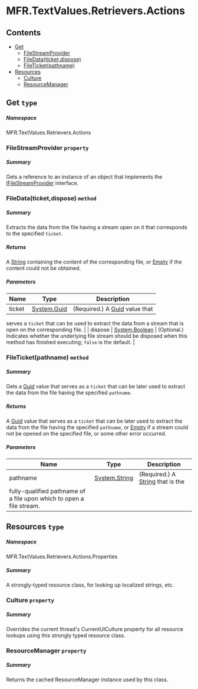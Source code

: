 <a name='assembly'></a>
# MFR.TextValues.Retrievers.Actions

## Contents

- [Get](#T-MFR-TextValues-Retrievers-Actions-Get 'MFR.TextValues.Retrievers.Actions.Get')
  - [FileStreamProvider](#P-MFR-TextValues-Retrievers-Actions-Get-FileStreamProvider 'MFR.TextValues.Retrievers.Actions.Get.FileStreamProvider')
  - [FileData(ticket,dispose)](#M-MFR-TextValues-Retrievers-Actions-Get-FileData-System-Guid,System-Boolean- 'MFR.TextValues.Retrievers.Actions.Get.FileData(System.Guid,System.Boolean)')
  - [FileTicket(pathname)](#M-MFR-TextValues-Retrievers-Actions-Get-FileTicket-System-String- 'MFR.TextValues.Retrievers.Actions.Get.FileTicket(System.String)')
- [Resources](#T-MFR-TextValues-Retrievers-Actions-Properties-Resources 'MFR.TextValues.Retrievers.Actions.Properties.Resources')
  - [Culture](#P-MFR-TextValues-Retrievers-Actions-Properties-Resources-Culture 'MFR.TextValues.Retrievers.Actions.Properties.Resources.Culture')
  - [ResourceManager](#P-MFR-TextValues-Retrievers-Actions-Properties-Resources-ResourceManager 'MFR.TextValues.Retrievers.Actions.Properties.Resources.ResourceManager')

<a name='T-MFR-TextValues-Retrievers-Actions-Get'></a>
## Get `type`

##### Namespace

MFR.TextValues.Retrievers.Actions

<a name='P-MFR-TextValues-Retrievers-Actions-Get-FileStreamProvider'></a>
### FileStreamProvider `property`

##### Summary

Gets a reference to an instance of an object that implements the
[IFileStreamProvider](#T-MFR-File-Stream-Providers-Interfaces-IFileStreamProvider 'MFR.File.Stream.Providers.Interfaces.IFileStreamProvider')
interface.

<a name='M-MFR-TextValues-Retrievers-Actions-Get-FileData-System-Guid,System-Boolean-'></a>
### FileData(ticket,dispose) `method`

##### Summary

Extracts the data from the file having a stream open on it that corresponds to
the specified `ticket`.

##### Returns

A [String](http://msdn.microsoft.com/query/dev14.query?appId=Dev14IDEF1&l=EN-US&k=k:System.String 'System.String') containing the content of the
corresponding file, or [Empty](http://msdn.microsoft.com/query/dev14.query?appId=Dev14IDEF1&l=EN-US&k=k:System.String.Empty 'System.String.Empty') if the content
could not be obtained.

##### Parameters

| Name | Type | Description |
| ---- | ---- | ----------- |
| ticket | [System.Guid](http://msdn.microsoft.com/query/dev14.query?appId=Dev14IDEF1&l=EN-US&k=k:System.Guid 'System.Guid') | (Required.) A [Guid](http://msdn.microsoft.com/query/dev14.query?appId=Dev14IDEF1&l=EN-US&k=k:System.Guid 'System.Guid') value that
serves a `ticket` that can be used to extract the data from a stream that
is open on the corresponding file. |
| dispose | [System.Boolean](http://msdn.microsoft.com/query/dev14.query?appId=Dev14IDEF1&l=EN-US&k=k:System.Boolean 'System.Boolean') | (Optional.) Indicates whether the underlying file stream
should be disposed when this method has finished executing;
`false` is the default. |

<a name='M-MFR-TextValues-Retrievers-Actions-Get-FileTicket-System-String-'></a>
### FileTicket(pathname) `method`

##### Summary

Gets a [Guid](http://msdn.microsoft.com/query/dev14.query?appId=Dev14IDEF1&l=EN-US&k=k:System.Guid 'System.Guid') value that serves as a `ticket` that
can be later used to extract the data from the file having the specified
`pathname`.

##### Returns

A [Guid](http://msdn.microsoft.com/query/dev14.query?appId=Dev14IDEF1&l=EN-US&k=k:System.Guid 'System.Guid') value that serves as a `ticket`
that can be later used to extract the data from the file having the specified
`pathname`, or [Empty](http://msdn.microsoft.com/query/dev14.query?appId=Dev14IDEF1&l=EN-US&k=k:System.Guid.Empty 'System.Guid.Empty') if a stream
could not be opened on the specified file, or some other error occurred.

##### Parameters

| Name | Type | Description |
| ---- | ---- | ----------- |
| pathname | [System.String](http://msdn.microsoft.com/query/dev14.query?appId=Dev14IDEF1&l=EN-US&k=k:System.String 'System.String') | (Required.) A [String](http://msdn.microsoft.com/query/dev14.query?appId=Dev14IDEF1&l=EN-US&k=k:System.String 'System.String') that is the
fully-qualified pathname of a file upon which to open a file stream. |

<a name='T-MFR-TextValues-Retrievers-Actions-Properties-Resources'></a>
## Resources `type`

##### Namespace

MFR.TextValues.Retrievers.Actions.Properties

##### Summary

A strongly-typed resource class, for looking up localized strings, etc.

<a name='P-MFR-TextValues-Retrievers-Actions-Properties-Resources-Culture'></a>
### Culture `property`

##### Summary

Overrides the current thread's CurrentUICulture property for all
  resource lookups using this strongly typed resource class.

<a name='P-MFR-TextValues-Retrievers-Actions-Properties-Resources-ResourceManager'></a>
### ResourceManager `property`

##### Summary

Returns the cached ResourceManager instance used by this class.
